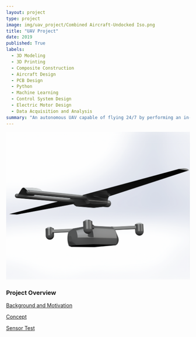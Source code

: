 ```yaml
---
layout: project
type: project
image: img/uav_project/Combined Aircraft-Undocked Iso.png
title: "UAV Project"
date: 2019
published: True
labels:
  - 3D Modeling
  - 3D Printing
  - Composite Construction
  - Aircraft Design
  - PCB Design
  - Python
  - Machine Learning
  - Control System Design
  - Electric Motor Design
  - Data Acquisition and Analysis
summary: "An autonomous UAV capable of flying 24/7 by performing an in-flight battery swap with a quadcopter. "
---
```


<img class="img-fluid" src="../img/uav_project/Combined Aircraft-Undocked Iso.png">

<h3>Project Overview</h3>

<a href="uav_background.html">Background and Motivation</a>

<a href="uav_concepts.html">Concept</a>

<a href="uav_sensor_test.html">Sensor Test</a>

<!-- <a href="magnets.html">Attachment Concepts</a> -->